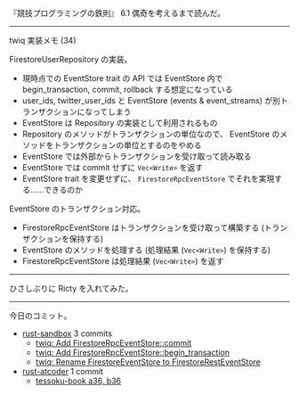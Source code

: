 『競技プログラミングの鉄則』 6.1 偶奇を考えるまで読んだ。

---

twiq 実装メモ (34)

FirestoreUserRepository の実装。

- 現時点での EventStore trait の API では EventStore 内で begin_transaction, commit, rollback する想定になっている
- user_ids, twitter_user_ids と EventStore (events & event_streams) が別トランザクションになってしまう
- EventStore は Repository の実装として利用されるもの
- Repository のメソッドがトランザクションの単位なので、 EventStore のメソッドをトランザクションの単位とするのをやめる
- EventStore では外部からトランザクションを受け取って読み取る
- EventStore では commit せずに `Vec<Write>` を返す
- EventStore trait を変更せずに、 `FirestoreRpcEventStore` でそれを実現する……できるのか

EventStore のトランザクション対応。

- FirestoreRpcEventStore はトランザクションを受け取って構築する (トランザクションを保持する)
- EventStore のメソッドを処理する (処理結果 (`Vec<Write>`) を保持する)
- FirestoreRpcEventStore は処理結果 (`Vec<Write>`) を返す

---

ひさしぶりに Ricty を入れてみた。

---

今日のコミット。

- [rust-sandbox](https://github.com/bouzuya/rust-sandbox) 3 commits
  - [twiq: Add FirestoreRpcEventStore::commit](https://github.com/bouzuya/rust-sandbox/commit/2ede8265327907501b1decc24f6253012eda909d)
  - [twiq: Add FirestoreRpcEventStore::begin_transaction](https://github.com/bouzuya/rust-sandbox/commit/13798bb1d3c4b2fbefc5d42d6c8e05bb96e2e115)
  - [twiq: Rename FirestoreEventStore to FirestoreRestEventStore](https://github.com/bouzuya/rust-sandbox/commit/e664e018ee14ef866ebf35c627971ac9fea388b1)
- [rust-atcoder](https://github.com/bouzuya/rust-atcoder) 1 commit
  - [tessoku-book a36, b36](https://github.com/bouzuya/rust-atcoder/commit/b500bd16527c2211c07c9a5fd33f780df1f94184)
